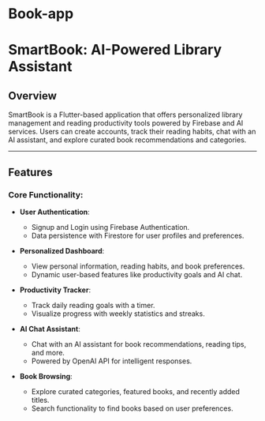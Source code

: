 # Book-app
# SmartBook: AI-Powered Library Assistant

## Overview

SmartBook is a Flutter-based application that offers personalized library management and reading productivity tools powered by Firebase and AI services. Users can create accounts, track their reading habits, chat with an AI assistant, and explore curated book recommendations and categories.

---

## Features

### Core Functionality:
- **User Authentication**:
  - Signup and Login using Firebase Authentication.
  - Data persistence with Firestore for user profiles and preferences.

- **Personalized Dashboard**:
  - View personal information, reading habits, and book preferences.
  - Dynamic user-based features like productivity goals and AI chat.

- **Productivity Tracker**:
  - Track daily reading goals with a timer.
  - Visualize progress with weekly statistics and streaks.

- **AI Chat Assistant**:
  - Chat with an AI assistant for book recommendations, reading tips, and more.
  - Powered by OpenAI API for intelligent responses.

- **Book Browsing**:
  - Explore curated categories, featured books, and recently added titles.
  - Search functionality to find books based on user preferences.
